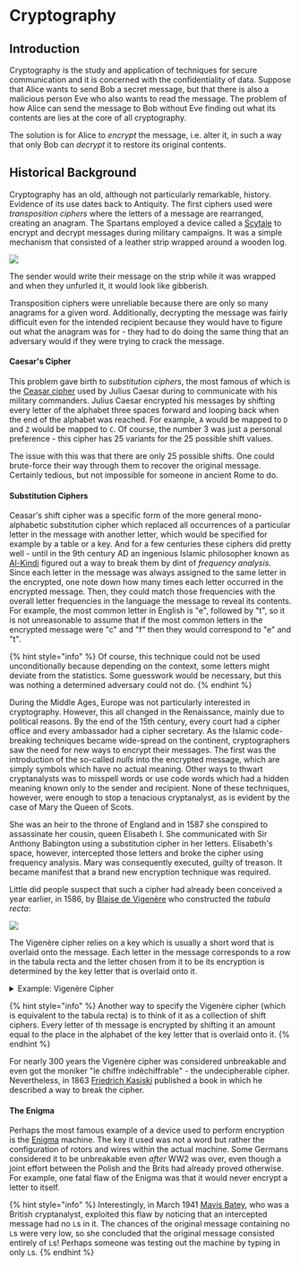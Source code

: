 # Cryptography

## Introduction

Cryptography is the study and application of techniques for secure communication and it is concerned with the confidentiality of data. Suppose that Alice wants to send Bob a secret message, but that there is also a malicious person Eve who also wants to read the message. The problem of how Alice can send the message to Bob without Eve finding out what its contents are lies at the core of all cryptography.

The solution is for Alice to _encrypt_ the message, i.e. alter it, in such a way that only Bob can _decrypt_ it to restore its original contents.

## Historical Background

Cryptography has an old, although not particularly remarkable, history. Evidence of its use dates back to Antiquity. The first ciphers used were _transposition ciphers_ where the letters of a message are rearranged, creating an anagram. The Spartans employed a device called a [Scytale](https://en.wikipedia.org/wiki/Scytale) to encrypt and decrypt messages during military campaigns. It was a simple mechanism that consisted of a leather strip wrapped around a wooden log.

![](https://upload.wikimedia.org/wikipedia/commons/5/51/Skytale.png)

The sender would write their message on the strip while it was wrapped and when they unfurled it, it would look like gibberish.

Transposition ciphers were unreliable because there are only so many anagrams for a given word. Additionally, decrypting the message was fairly difficult even for the intended recipient because they would have to figure out what the anagram was for - they had to do doing the same thing that an adversary would if they were trying to crack the message.

#### Caesar's Cipher

This problem gave birth to _substitution ciphers_, the most famous of which is the [Ceasar cipher](https://en.wikipedia.org/wiki/Caesar\_cipher) used by Julius Caesar during to communicate with his military commanders. Julius Caesar encrypted his messages by shifting every letter of the alphabet three spaces forward and looping back when the end of the alphabet was reached. For example, `A` would be mapped to `D` and `Z` would be mapped to `C`. Of course, the number 3 was just a personal preference - this cipher has 25 variants for the 25 possible shift values.

The issue with this was that there are only 25 possible shifts. One could brute-force their way through them to recover the original message. Certainly tedious, but not impossible for someone in ancient Rome to do.

#### Substitution Ciphers

Ceasar's shift cipher was a specific form of the more general mono-alphabetic substitution cipher which replaced all occurrences of a particular letter in the message with another letter, which would be specified for example by a table or a key. And for a few centuries these ciphers did pretty well - until in the 9th century AD an ingenious Islamic philosopher known as [Al-Kindi](https://en.wikipedia.org/wiki/Al-Kindi) figured out a way to break them by dint of _frequency analysis_. Since each letter in the message was always assigned to the same letter in the encrypted, one note down how many times each letter occurred in the encrypted message. Then, they could match those frequencies with the overall letter frequencies in the language the message to reveal its contents. For example, the most common letter in English is "e", followed by "t", so it is not unreasonable to assume that if the most common letters in the encrypted message were "c" and "f" then they would correspond to "e" and "t".

{% hint style="info" %}
Of course, this technique could not be used unconditionally because depending on the context, some letters might deviate from the statistics. Some guesswork would be necessary, but this was nothing a determined adversary could not do.
{% endhint %}

During the Middle Ages, Europe was not particularly interested in cryptography. However, this all changed in the Renaissance, mainly due to political reasons. By the end of the 15th century, every court had a cipher office and every ambassador had a cipher secretary. As the Islamic code-breaking techniques became wide-spread on the continent, cryptographers saw the need for new ways to encrypt their messages. The first was the introduction of the so-called _nulls_ into the encrypted message, which are simply symbols which have no actual meaning. Other ways to thwart cryptanalysts was to misspell words or use code words which had a hidden meaning known only to the sender and recipient. None of these techniques, however, were enough to stop a tenacious cryptanalyst, as is evident by the case of Mary the Queen of Scots.

She was an heir to the throne of England and in 1587 she conspired to assassinate her cousin, queen Elisabeth I. She communicated with Sir Anthony Babington using a substitution cipher in her letters. Elisabeth's space, however, intercepted those letters and broke the cipher using frequency analysis. Mary was consequently executed, guilty of treason. It became manifest that a brand new encryption technique was required.

Little did people suspect that such a cipher had already been conceived a year earlier, in 1586, by [Blaise de Vigenère](https://en.wikipedia.org/wiki/Blaise\_de\_Vigen%C3%A8re) who constructed the _tabula recta_:

![](https://upload.wikimedia.org/wikipedia/commons/9/9a/Vigen%C3%A8re\_square\_shading.svg)

The Vigenère cipher relies on a key which is usually a short word that is overlaid onto the message. Each letter in the message corresponds to a row in the tabula recta and the letter chosen from it to be its encryption is determined by the key letter that is overlaid onto it.

<details>

<summary>Example:  Vigenère Cipher</summary>

Consider the message `MESSAGE` and the key `KEY`. Overlaying the key onto the message produces the following:

```
KEYKEYK
MESSAGE
```

To encrypt the message look up each of its letters in the tabula recta - the row is the letter itself and the column is the key letter it is matched to. So, `MESSAGE` would become `WIQCEEO`. The power of the Vigenère cipher is that it destroys the patterns on which frequency analysis relies - the `S` character was once encrypted to `Q` and once to `C`. Moreover, the two `E`s in the resulting encrypted message correspond to different letters - `A` and `G`.

</details>

{% hint style="info" %}
Another way to specify the Vigenère cipher (which is equivalent to the tabula recta) is to think of it as a collection of shift ciphers. Every letter of th message is encrypted by shifting it an amount equal to the place in the alphabet of the key letter that is overlaid onto it.
{% endhint %}

For nearly 300 years the Vigenère cipher was considered unbreakable and even got the moniker "le chiffre indéchiffrable" - the undecipherable cipher. Nevertheless, in 1863 [Friedrich Kasiski](https://en.wikipedia.org/wiki/Friedrich\_Kasiski) published a book in which he described a way to break the cipher.

#### The Enigma

Perhaps the most famous example of a device used to perform encryption is the [Enigma](https://en.wikipedia.org/wiki/Enigma\_machine) machine. The key it used was not a word but rather the configuration of rotors and wires within the actual machine. Some Germans considered it to be unbreakable even _after_ WW2 was over, even though a joint effort between the Polish and the Brits had already proved otherwise. For example, one fatal flaw of the Enigma was that it would never encrypt a letter to itself.

{% hint style="info" %}
Interestingly, in March 1941 [Mavis Batey](https://en.wikipedia.org/wiki/Mavis\_Batey), who was a British cryptanalyst, exploited this flaw by noticing that an intercepted message had no `L`s in it. The chances of the original message containing no `L`s were very low, so she concluded that the original message consisted entirely of `L`s! Perhaps someone was testing out the machine by typing in only `L`s.
{% endhint %}

